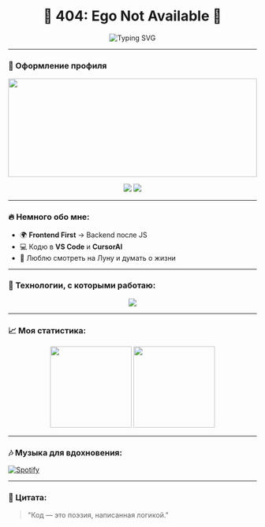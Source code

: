 <h1 align="center">🚀 404: Ego Not Available 🚀</h1>

<p align="center">
  <img src="https://readme-typing-svg.herokuapp.com?font=Fira+Code&size=22&pause=1000&color=F7F7F7&center=true&vCenter=true&random=false&width=435&lines=Привет%2C+я+Секрет!;Full+Stack+в+процессе...;Исследователь+кода+и+жизни" alt="Typing SVG" />
</p>

---

### 🌌 Оформление профиля

<!-- Фон профиля -->
<img src="https://i.imgur.com/z7LjApA.gif" width="100%" height="200px">

<!-- Иконки соцсетей -->
<p align="center">
  <a href="https://github.com/ТВОЙ_GITHUB"><img src="https://img.shields.io/badge/GitHub-181717?style=for-the-badge&logo=github"></a>
  <a href="https://twitter.com/ТВОЙ_TWITTER"><img src="https://img.shields.io/badge/Twitter-1DA1F2?style=for-the-badge&logo=twitter"></a>
</p>

---

### 🔥 Немного обо мне:
- 🌍 **Frontend First** → Backend после JS  
- 💻 Кодю в **VS Code** и **CursorAI**  
- 🌙 Люблю смотреть на Луну и думать о жизни  

---

### 🔧 Технологии, с которыми работаю:
<p align="center">
  <img src="https://skillicons.dev/icons?i=html,css,js,react,git,github,vscode" />
</p>

---

### 📈 Моя статистика:
<p align="center">
  <img src="https://github-readme-stats.vercel.app/api?username=ТВОЙ_GITHUB&show_icons=true&theme=radical" height="165px"/>
  <img src="https://github-readme-stats.vercel.app/api/top-langs/?username=ТВОЙ_GITHUB&layout=compact&theme=radical" height="165px"/>
</p>

---

### 🎶 Музыка для вдохновения:
[![Spotify](https://novatorem-username.vercel.app/api/spotify)](https://open.spotify.com/user/ТВОЙ_SPOTIFY)

---

### 🌟 Цитата:
> "Код — это поэзия, написанная логикой."  
